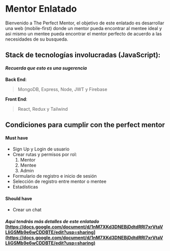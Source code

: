 # Mentor Enlatado

Bienvenido a The Perfect Mentor, el objetivo de este enlatado es desarrollar una web (mobile-first) donde un mentor pueda encontrar al mentee ideal y asi mismo un mentee pueda encontrar el mentor perfecto de acuerdo a las necesidades de su busqueda.

## Stack de tecnologías involucradas (JavaScript):
#### _Recuerda que esto es una sugerencia_
**Back End**: 
> MongoDB, Express, Node, JWT y Firebase

**Front End**:
> React, Redux y Tailwind

## Condiciones para cumplir con the perfect mentor

#### **Must have**
- Sign Up y Login de usuario
- Crear rutas y permisos por rol:
  1. Mentor
  2. Mentee
  3. Admin
- Formulario de registro e inicio de sesión
- Selección de registro entre mentor o mentee
- Estadísticas


#### **Should have**

- Crear un chat

#### _Aqui tendrás más detalles de este enlatado_ [https://docs.google.com/document/d/1nM7XKd3DNEBjDdtdRRl7xrVtaVLIiGSMb9e6wCDDBTE/edit?usp=sharing](https://docs.google.com/document/d/1nM7XKd3DNEBjDdtdRRl7xrVtaVLIiGSMb9e6wCDDBTE/edit?usp=sharing)
